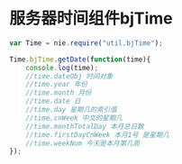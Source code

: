 [//]: # "src/data/010.md     服务器时间组件bjTime  2023-07-21 09:54:51 tzj   "
# 服务器时间组件bjTime

```js
var Time = nie.require("util.bjTime");

Time.bjTime.getDate(function(time){
    console.log(time);
    //time.dateObj 时间对象
    //time.year 年份
    //time.month 月份
    //time.date 日
    //time.day 星期几的索引值
    //time.cnWeek 中文的星期几
    //time.monthTotalDay 本月总日数
    //time.firstDayCnWeek 本月1号 是星期几
    //time.weekNum 今天是本月第几周
});
```

